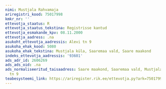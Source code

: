 ```yaml
---
nimi: Mustjala Rahvamaja
ariregistri_kood: 75017998
kmkr_nr: ''
ettevotja_staatus: R
ettevotja_staatus_tekstina: Registrisse kantud
ettevotja_esmakande_kpv: 08.11.2000
ettevotja_aadress: .na
asukoht_ettevotja_aadressis: Alevi tn 9
asukoha_ehak_kood: 5080
asukoha_ehak_tekstina: Mustjala küla, Saaremaa vald, Saare maakond
indeks_ettevotja_aadressis: '93601'
ads_adr_id: 2606269
ads_ads_oid: .na
ads_normaliseeritud_taisaadress: Saare maakond, Saaremaa vald, Mustjala küla, Alevi
  tn 9
teabesysteemi_link: https://ariregister.rik.ee/ettevotja.py?ark=75017998&ref=rekvisiidid
---
```

